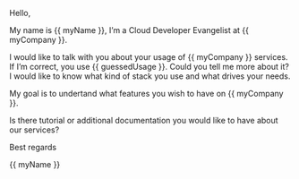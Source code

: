 Hello,

My name is {{ myName }}, I’m a Cloud Developer Evangelist at {{ myCompany }}.

I would like to talk with you about your usage of {{ myCompany }} services.
If I’m correct, you use {{ guessedUsage }}. Could you tell me more about it?
I would like to know what kind of stack you use and what drives your needs.

My goal is to undertand what features you wish to have on {{ myCompany }}.

Is there tutorial or additional documentation you would like to have about our services?

Best regards

{{ myName }}
